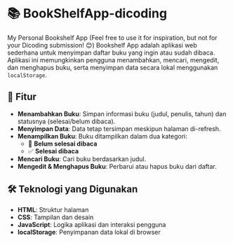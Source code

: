 # 📚 BookShelfApp-dicoding
My Personal Bookshelf App (Feel free to use it for inspiration, but not for your Dicoding submission! 😊)
Bookshelf App adalah aplikasi web sederhana untuk menyimpan daftar buku yang ingin atau sudah dibaca. Aplikasi ini memungkinkan pengguna menambahkan, mencari, mengedit, dan menghapus buku, serta menyimpan data secara lokal menggunakan `localStorage`.

## 🚀 Fitur
- **Menambahkan Buku**: Simpan informasi buku (judul, penulis, tahun) dan statusnya (selesai/belum dibaca).
- **Menyimpan Data**: Data tetap tersimpan meskipun halaman di-refresh.
- **Menampilkan Buku**: Buku ditampilkan dalam dua kategori:
  - 📖 **Belum selesai dibaca**
  - ✅ **Selesai dibaca**
- **Mencari Buku**: Cari buku berdasarkan judul.
- **Mengedit & Menghapus Buku**: Perbarui atau hapus buku dari daftar.

## 🛠️ Teknologi yang Digunakan
- **HTML**: Struktur halaman
- **CSS**: Tampilan dan desain
- **JavaScript**: Logika aplikasi dan interaksi pengguna
- **localStorage**: Penyimpanan data lokal di browser
